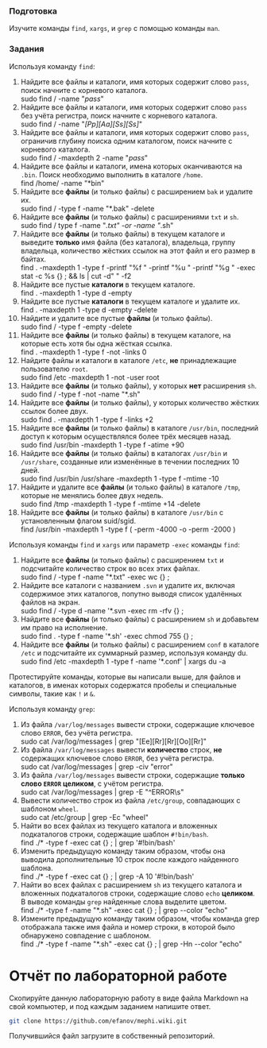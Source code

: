 ### Подготовка

Изучите команды `find`, `xargs`, и `grep` с помощью команды `man`.

### Задания

Используя команду `find`:

1. Найдите все файлы и каталоги, имя которых содержит слово `pass`, поиск начните с корневого каталога.\
sudo find / -name "*pass*"
1. Найдите все файлы и каталоги, имя которых содержит слово `pass` без учёта регистра, поиск начните с корневого каталога.\
sudo find / -name "*[Pp][Aa][Ss][Ss]*"
1. Найдите все файлы и каталоги, имя которых содержит слово `pass`, ограничив глубину поиска одним каталогом, поиск начните с корневого каталога.\
sudo find / -maxdepth 2 -name "*pass*"
1. Найдите все файлы и каталоги, имена которых оканчиваются на `.bin`. Поиск необходимо выполнить в каталоге `/home`.\
find /home/ -name "*bin"
1. Найдите все **файлы** (и только файлы) с расширением `bak` и удалите их.\
sudo find / -type f -name "*.bak" -delete
1. Найдите все **файлы** (и только файлы) с расширениями `txt` и `sh`.\
sudo find / type f -name "*.txt" -or -name "*.sh"
1. Найдите все **файлы** (и только файлы) в текущем каталоге и выведите **только** имя файла (без каталога), владельца, группу владельца, количество жёстких ссылок на этот файл и его размер в байтах.\
find . -maxdepth 1 -type f -printf "%f " -printf "%u " -printf "%g " -exec stat -c %s {} \; && ls | cut -d" " -f2
1. Найдите все пустые **каталоги** в текущем каталоге.\
find . -maxdepth 1 -type d -empty
1. Найдите все пустые **каталоги** в текущем каталоге и удалите их.\
find . -maxdepth 1 -type d -empty -delete
1. Найдите и удалите все пустые **файлы** (и только файлы).\
sudo find / -type f -empty -delete
1. Найдите все **файлы** (и только файлы) в текущем каталоге, на которые есть хотя бы одна жёсткая ссылка.\
find . -maxdepth 1 -type f -not -links 0
1. Найдите файлы и каталоги в каталоге `/etc`, **не** принадлежащие пользователю `root`.\
sudo find /etc -maxdepth 1 -not -user root
1. Найдите все **файлы** (и только файлы), у которых **нет** расширения `sh`.\
sudo find / -type f -not -name "*.sh"
1. Найдите все **файлы** (и только файлы), у которых количество жёстких ссылок более двух.\
sudo find . -maxdepth 1 -type f -links +2
1. Найдите все **файлы** (и только файлы) в каталоге `/usr/bin`, последний доступ к которым осуществлялся более трёх месяцев назад.\
sudo find /usr/bin -maxdepth 1 -type f -atime +90
1. Найдите все **файлы** (и только файлы) в каталогах `/usr/bin` и `/usr/share`, созданные или изменённые в течении последних 10 дней.\
sudo find /usr/bin /usr/share -maxdepth 1 -type f -mtime -10
1. Найдите и удалите все **файлы** (и только файлы) в каталоге `/tmp`, которые не менялись более двух недель.\
sudo find /tmp -maxdepth 1 -type f -mtime +14 -delete
1. Найдите все **файлы** (и только файлы) в каталоге `/usr/bin` с установленным флагом suid/sgid.\
find /usr/bin -maxdepth 1 -type f \( -perm -4000 -o -perm -2000 \)

Используя команды `find` и `xargs` или параметр `-exec` команды `find`:

1. Найдите все **файлы** (и только файлы) с расширением `txt` и подсчитайте количество строк во всех этих файлах.\
sudo find / -type f -name "*.txt" -exec wc {} \;
1. Найдите все каталоги с названием `.svn` и удалите их, включая содержимое этих каталогов, попутно выводя список удалённых файлов на экран.\
sudo find / -type d -name '*.svn -exec rm -rfv {} \;
1. Найдите все **файлы** (и только файлы) с расширением `sh` и добавьтем им право на исполнение.\
sudo find . -type f -name '*.sh' -exec chmod 755 {} \;
1. Найдите все **файлы** (и только файлы) с расширением `conf` в каталоге `/etc` и подсчитайте их суммарный размер, используя команду du.\
sudo find /etc -maxdepth 1 -type f -name '*.conf' | xargs du -a

Протестируйте команды, которые вы написали выше, для файлов и каталогов, в именах которых содержатся пробелы и специальные символы, такие как `!` и `&`.

Используя команду `grep`:

1. Из файла `/var/log/messages` вывести строки, содержащие ключевое слово `ERROR`, без учёта регистра.\
sudo cat /var/log/messages | grep "[Ee][Rr][Rr][Oo][Rr]"
1. Из файла `/var/log/messages` вывести **количество** строк, **не** содержащих ключевое слово `ERROR`, без учёта регистра.\
sudo cat /var/log/messages | grep -civ "error"
1. Из файла `/var/log/messages` вывести строки, содержащие **только слово `ERROR` целиком**, с учётом регистра.\
sudo cat /var/log/messages | grep -E "^ERROR\s"
1. Вывести количество строк из файла `/etc/group`, совпадающих с шаблоном `wheel`.\
sudo cat /etc/group | grep -Ec "wheel"
1. Найти во всех файлах из текущего каталога и вложенных подкаталогов строки, содержащие шаблон `#!bin/bash`.\
find ./* -type f -exec cat {} \; | grep '#!bin/bash'
1. Изменить предыдущую команду таким образом, чтобы она выводила дополнительные 10 строк после каждого найденного шаблона.\
find ./* -type f -exec cat {} \; | grep -A 10 '#!bin/bash'
1. Найти во всех файлах с расширением `sh` из текущего каталога и вложенных подкаталогов строки, содержащие слово `echo` **целиком**. В выводе команды `grep` найденные слова выделите цветом.\
find ./* -type f -name "*.sh" -exec cat {} \; | grep --color "echo"
1. Измените предыдущую команду таким образом, чтобы команда grep отображала также имя файла и номер строки, в которой было обнаружено совпадение с шаблоном.\
find ./* -type f -name "*.sh" -exec cat {} \; | grep -Hn --color "echo"

# Отчёт по лабораторной работе

Скопируйте данную лабораторную работу в виде файла Markdown на свой компьютер, и под каждым заданием напишите ответ.

```sh
git clone https://github.com/efanov/mephi.wiki.git
```

Получившийся файл загрузите в собственный репозиторий.
